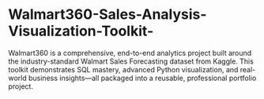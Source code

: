 # Walmart360-Sales-Analysis-Visualization-Toolkit-
Walmart360 is a comprehensive, end-to-end analytics project built around the industry-standard Walmart Sales Forecasting dataset from Kaggle. This toolkit demonstrates SQL mastery, advanced Python visualization, and real-world business insights—all packaged into a reusable, professional portfolio project.
